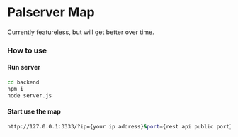 # Palserver Map

Currently featureless, but will get better over time.

### How to use

#### Run server

```bash
cd backend
npm i
node server.js
```

#### Start use the map

```bash
http://127.0.0.1:3333/?ip={your ip address}&port={rest api public port}&password={password for admin}
```
